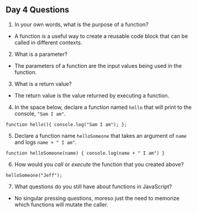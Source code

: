 ## Day 4 Questions

1. In your own words, what is the purpose of a function?  

- A function is a useful way to create a reusable code block that can be called in different contexts.

2. What is a parameter?

- The parameters of a function are the input values being used in the function.

3. What is a return value?  

- The return value is the value returned by executing a function.

4. In the space below, declare a function named `hello` that will print to the console, `"Sam I am"`.  

`function hello(){
  console.log("Sam I am");
};`

5. Declare a function name `helloSomeone` that takes an argument of `name` and logs `name + " I am"`.  

`function helloSomeone(name) {
  console.log(name + " I am")
  }`

6. How would you _call_ or _execute_ the function that you created above?  

`helloSomeone("Jeff");`

7. What questions do you still have about functions in JavaScript?  

- No singular pressing questions, moreso just the need to memorize which functions will mutate the caller.
